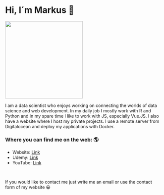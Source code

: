 # Hi, I´m Markus 👨

<img src="https://data-mastery.com/img/logo.3e0fa417.png" width="250px">

I am a data scientist who enjoys working on connecting the worlds of data science and web development. In my daily job I mostly work with R and Python and in my spare time I like to work with JS, especially Vue.JS. I also have a website where I host my private projects. I use a remote server from Digitalocean and deploy my applications with Docker.

### Where you can find me on the web: 🌎
- Website: <a href="https://data-mastery.com/#/">Link</a> 
- Udemy: <a href="https://www.udemy.com/course/data-wrangling-mit-dem-tidyverse/">Link</a>
- YouTube: <a href="https://www.youtube.com/channel/UCikLKUS0DZWMkukbkYDG49Q">Link</a>

<br>

If you would like to contact me just write me an email or use the contact form of my website 😀
